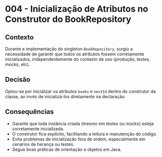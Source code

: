 # 004 - Inicialização de Atributos no Construtor do BookRepository

## Contexto

Durante a implementação do singleton `BookRepository`, surgiu a necessidade de garantir que todos os atributos fossem corretamente inicializados, independentemente do contexto de uso (produção, testes, mocks, etc).

## Decisão

Optou-se por inicializar os atributos `books` e `nextId` dentro do construtor da classe, ao invés de inicializá-los diretamente na declaração.

## Consequências

- Garante que toda instância criada (mesmo em testes ou mocks) esteja corretamente inicializada.
- O construtor fica explícito, facilitando a leitura e manutenção do código.
- Evita problemas de inicialização fora de ordem, especialmente em cenários de herança ou testes.
- Segue boas práticas de orientação a objetos em Java. 